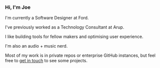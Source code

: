### Hi, I'm Joe

I'm currently a Software Designer at Ford. 

I've previously worked as a Technology Consultant at Arup.

I like building tools for fellow makers and optimising user experience.

I'm also an audio + music nerd.

Most of my work is in private repos or enterprise GitHub instances, but feel free to [get in touch](https://joehornby.co.uk) to see some projects.
